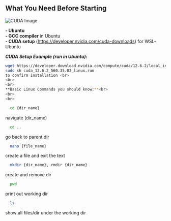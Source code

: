 ## What You Need Before Starting

![CUDA Image](https://www.google.com/url?sa=i&url=https%3A%2F%2Fen.wikipedia.org%2Fwiki%2FCUDA&psig=AOvVaw1dR_wPijs0FHouu8XlmhPq&ust=1728057543299000&source=images&cd=vfe&opi=89978449&ved=0CBQQjRxqFwoTCJCt05PK8ogDFQAAAAAdAAAAABAE)

**- Ubuntu**  
**- GCC compiler** in Ubuntu  
**- CUDA setup** (https://developer.nvidia.com/cuda-downloads) for WSL-Ubuntu  

**_CUDA Setup Example (run in Ubuntu):_**  

```bash
wget https://developer.download.nvidia.com/compute/cuda/12.6.2/local_installers/cuda_12.6.2_560.35.03_linux.run
sudo sh cuda_12.6.2_560.35.03_linux.run
to confirm installation <br>
<br>
<br>
**Basic Linux Commands you should know:**<br>
<br>
<br>
```
```bash
  cd {dir_name}  
```
navigate (dir_name) <br>
```bash
  cd ..    
```
go back to parent dir <br>
```bash
  nano {file_name}
```
create a file and exit the text <br>
```bash
  mkdir {dir_name}, rmdir {dir_name}
```
create and remove dir <br>
```bash
  pwd
```
print out working dir <br>
```bash
  ls
```
show all files/dir under the working dir <br>

